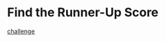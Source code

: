 # Find the Runner-Up Score

[challenge](https://www.hackerrank.com/challenges/find-second-maximum-number-in-a-list/problem)
